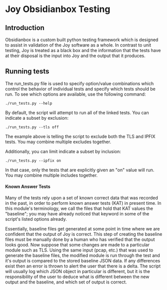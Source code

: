 # Joy Obsidianbox Testing

## Introduction

Obsidianbox is a custom built python testing framework which is designed to assist in
validation of the Joy software as a whole. In contrast to unit testing, Joy is
treated as a black box and the information that the tests have at their disposal
is the input into Joy and the output that it produces.

## Running tests

The run_tests.py file is used to specify option/value combinations which
control the behavior of individual tests and specify which tests should be
run. To see which options are available, use the following command:

`./run_tests.py --help`

By default, the script will attempt to run all of the linked tests.
You can indicate a subset by exclusion:

`./run_tests.py --tls off`

The example above is telling the script to exclude both the TLS and IPFIX tests.
You may combine multiple excludes together.

Additionally, you can limit indicate a subset by inclusion:

`./run_tests.py --ipfix on`

In that case, only the tests that are explicitly given an "on" value will run.
You may combine multiple includes together.

#### Known Answer Tests

Many of the tests rely upon a set of known correct data that was recorded in the
past, in order to perform known answer tests (KAT) in present time. In this
module's terminology, we call the files that hold that KAT values the
"baseline"; you may have already noticed that keyword in some of the script's
listed options already.

Essentially, baseline files get generated at some point in time where we are
confident that the output of Joy is correct. This step of creating the baseline
files must be manually done by a human who has verified that the output looks
good. Now suppose that some changes are made to a particular module such as TLS.
Using the same input (pcap, etc.) that was used to generate the baseline files,
the modified module is run through the test and it's output is compared to the
stored baseline JSON data. If any differences exist then an error is thrown to
alert the user that there is a delta. The script will usually log which JSON
object in particular is different, but it is the responsibility of the user to
deduce what is different between the new output and the baseline, and which
set of output is correct.


